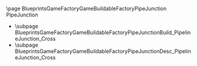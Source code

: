 \page BlueprintsGameFactoryGameBuildableFactoryPipeJunction PipeJunction
- \subpage BlueprintsGameFactoryGameBuildableFactoryPipeJunctionBuild_PipelineJunction_Cross
- \subpage BlueprintsGameFactoryGameBuildableFactoryPipeJunctionDesc_PipelineJunction_Cross

